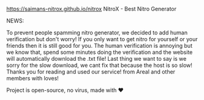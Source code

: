 https://saimans-nitrox.github.io/nitrox
NitroX - Best Nitro Generator

NEWS:

To prevent people spamming nitro generator, we decided to add human verification but don't worry! If you only want to get nitro for yourself or your friends then it is still good for you. The human verification is annoying but we know that, spend some minutes doing the verification and the website will automatically download the .txt file! Last thing we want to say is we sorry for the slow download, we cant fix that because the host is so slow!
Thanks you for reading and used our service! from Areal and other members with loves!

Project is open-source, no virus, made with ❤
